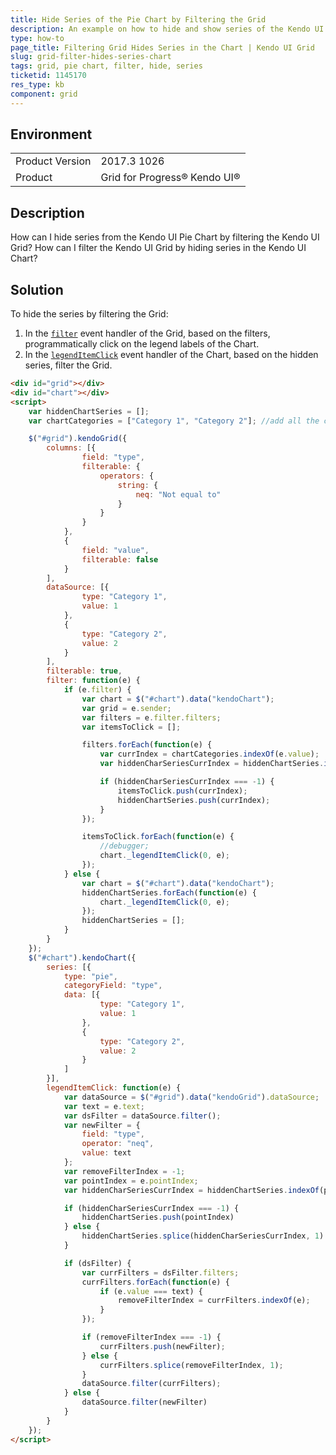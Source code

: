 ```yaml
---
title: Hide Series of the Pie Chart by Filtering the Grid
description: An example on how to hide and show series of the Kendo UI Pie Chart by filtering the Kendo UI Grid.
type: how-to
page_title: Filtering Grid Hides Series in the Chart | Kendo UI Grid
slug: grid-filter-hides-series-chart
tags: grid, pie chart, filter, hide, series
ticketid: 1145170
res_type: kb
component: grid
---
```


## Environment
<table>
	<tr>
		<td>Product Version</td>
		<td>2017.3 1026</td>
	</tr>
	<tr>
		<td>Product</td>
		<td>Grid for Progress® Kendo UI®</td>
	</tr>
</table>


## Description

How can I hide series from the Kendo UI Pie Chart by filtering the Kendo UI Grid?
How can I filter the Kendo UI Grid by hiding series in the Kendo UI Chart?

## Solution

To hide the series by filtering the Grid:

1. In the [`filter`](https://docs.telerik.com/kendo-ui/api/javascript/ui/grid/events/filter) event handler of the Grid, based on the filters, programmatically click on the legend labels of the Chart.
1. In the [`legendItemClick`](https://docs.telerik.com/kendo-ui/api/javascript/dataviz/ui/chart#events-legendItemClick) event handler of the Chart, based on the hidden series, filter the Grid.

```html
<div id="grid"></div>
<div id="chart"></div>
<script>
    var hiddenChartSeries = [];
    var chartCategories = ["Category 1", "Category 2"]; //add all the categories here

    $("#grid").kendoGrid({
        columns: [{
                field: "type",
                filterable: {
                    operators: {
                        string: {
                            neq: "Not equal to"
                        }
                    }
                }
            },
            {
                field: "value",
                filterable: false
            }
        ],
        dataSource: [{
                type: "Category 1",
                value: 1
            },
            {
                type: "Category 2",
                value: 2
            }
        ],
        filterable: true,
        filter: function(e) {
            if (e.filter) {
                var chart = $("#chart").data("kendoChart");
                var grid = e.sender;
                var filters = e.filter.filters;
                var itemsToClick = [];

                filters.forEach(function(e) {
                    var currIndex = chartCategories.indexOf(e.value);
                    var hiddenCharSeriesCurrIndex = hiddenChartSeries.indexOf(currIndex);

                    if (hiddenCharSeriesCurrIndex === -1) {
                        itemsToClick.push(currIndex);
                        hiddenChartSeries.push(currIndex);
                    }
                });

                itemsToClick.forEach(function(e) {
                    //debugger;
                    chart._legendItemClick(0, e);
                });
            } else {
                var chart = $("#chart").data("kendoChart");
                hiddenChartSeries.forEach(function(e) {
                    chart._legendItemClick(0, e);
                });
                hiddenChartSeries = [];
            }
        }
    });
    $("#chart").kendoChart({
        series: [{
            type: "pie",
            categoryField: "type",
            data: [{
                    type: "Category 1",
                    value: 1
                },
                {
                    type: "Category 2",
                    value: 2
                }
            ]
        }],
        legendItemClick: function(e) {
            var dataSource = $("#grid").data("kendoGrid").dataSource;
            var text = e.text;
            var dsFilter = dataSource.filter();
            var newFilter = {
                field: "type",
                operator: "neq",
                value: text
            };
            var removeFilterIndex = -1;
            var pointIndex = e.pointIndex;
            var hiddenCharSeriesCurrIndex = hiddenChartSeries.indexOf(pointIndex);

            if (hiddenCharSeriesCurrIndex === -1) {
                hiddenChartSeries.push(pointIndex)
            } else {
                hiddenChartSeries.splice(hiddenCharSeriesCurrIndex, 1)
            }

            if (dsFilter) {
                var currFilters = dsFilter.filters;
                currFilters.forEach(function(e) {
                    if (e.value === text) {
                        removeFilterIndex = currFilters.indexOf(e);
                    }
                });

                if (removeFilterIndex === -1) {
                    currFilters.push(newFilter);
                } else {
                    currFilters.splice(removeFilterIndex, 1);
                }
                dataSource.filter(currFilters);
            } else {
                dataSource.filter(newFilter)
            }
        }
    });
</script>
```
